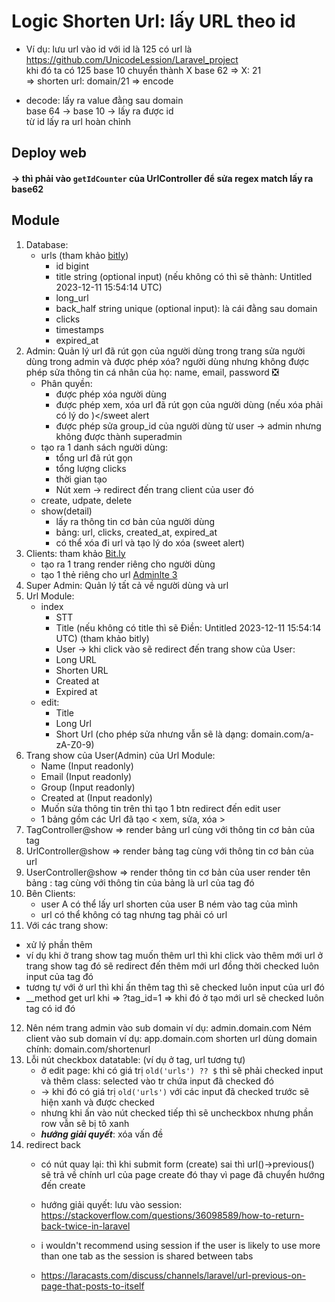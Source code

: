 # Logic Shorten Url: lấy URL theo id
- Ví dụ: lưu url vào id 
với id là 125 có url là https://github.com/UnicodeLession/Laravel_project  
khi đó ta có 125 base 10 chuyển thành X base 62
=> X: 21  
=> shorten url: domain/21
=> encode

- decode: lấy ra value đằng sau domain  
base 64 -> base 10 -> lấy ra được id   
từ id lấy ra url hoàn chỉnh

## Deploy web
#### -> thì phải vào `getIdCounter` của UrlController để sửa regex match lấy ra base62

## Module
1. Database:
   - urls (tham khảo [bitly](https://app.bitly.com))
     - id bigint
     - title string (optional input) (nếu không có thì sẽ thành: Untitled 2023-12-11 15:54:14 UTC)
     - long_url
     - back_half string unique (optional input): là cái đằng sau domain
     - clicks
     - timestamps
     - expired_at
2. Admin: Quản lý url đã rút gọn của người dùng trong trang sửa người dùng trong admin và được phép xóa? người dùng nhưng không được phép sửa thông tin cá nhân của họ: name, email, password ❎
   - Phân quyền:
     * được phép xóa người dùng
     * được phép xem, xóa url đã rút gọn của người dùng (nếu xóa phải có lý do <sweet alert>)</sweet alert
     * được phép sửa group_id của người dùng từ user -> admin nhưng không được thành superadmin
   - tạo ra 1 danh sách người dùng:
     * tổng url đã rút gọn
     * tổng lượng clicks
     * thời gian tạo
     * Nút xem -> redirect đến trang client của user đó 
   - create, udpate, delete
   - show(detail)
     * lấy ra thông tin cơ bản của người dùng
     * bảng: url, clicks, created_at, expired_at
     * có thể xóa đi url và tạo lý do xóa (sweet alert)
3. Clients: tham khảo [Bit.ly](https://app.bitly.com/Bnca3KjfUCo/links)
   - tạo  ra 1 trang render riêng cho người dùng
   - tạo 1 thẻ riêng cho url [Adminlte 3](https://adminlte.io/themes/v3/pages/layout/top-nav.html)
4. Super Admin: Quản lý tất cả về người dùng và url
5. Url Module: 
   - index
     - STT
     - Title (nếu không có title thì sẽ Điền: Untitled 2023-12-11 15:54:14 UTC) (tham khảo bitly)
     - User -> khi click vào sẽ redirect đến trang show của User:
     - Long URL
     - Shorten URL 
     - Created at
     - Expired at
   - edit:
     - Title
     - Long Url
     - Short Url (cho phép sửa nhưng vẫn sẽ là dạng: domain.com/a-zA-Z0-9)
6. Trang show của User(Admin) của Url Module:
    - Name (Input readonly)
    - Email (Input readonly)
    - Group (Input readonly)
    - Created at (Input readonly)
    - Muốn sửa thông tin trên thì tạo 1 btn redirect đến edit user
    - 1 bảng gồm các Url đã tạo < xem, sửa, xóa >
7. TagController@show => render bảng url cùng với thông tin cơ bản của tag
8. UrlController@show => render bảng tag cùng với thông tin cơ bản của url
9. UserController@show => 
           render thông tin cơ bản của user
           render tên bảng : tag cùng với thông tin của bảng là url của tag đó
10. Bên Clients:
    - user A có thể lấy url shorten của user B ném vào tag của mình
    - url có thể không có tag nhưng tag phải có url
11. Với các trang show: 
 - xử lý phần thêm
 - ví dụ khi ở trang show tag muốn thêm url thì khi click vào thêm mới url ở trang show tag đó sẽ redirect đến thêm mới url đồng thời checked luôn input của tag đó
 - tương tự với ở url thì khi ấn thêm tag thì sẽ checked luôn input của url đó 
 - __method get url khi => ?tag_id=1 => khi đó ở tạo mới url sẽ checked luôn tag có id đó
12. Nên ném trang admin vào sub domain ví dụ: admin.domain.com
    Ném client vào sub domain ví dụ: app.domain.com
    shorten url dùng domain chính: domain.com/shortenurl
13. Lỗi nút checkbox datatable: (ví dụ ở tag, url tương tự)
    - ở edit page: khi có giá trị `old('urls') ?? $` thì sẽ phải checked input và thêm class: selected vào tr chứa input đã checked đó
    - -> khi đó có giá trị `old('urls')` với các input đã checked trước sẽ hiện xanh và được checked 
    - nhưng khi ấn vào nút checked tiếp thì sẽ uncheckbox nhưng phần row vẫn sẽ bị tô xanh
    - ___hướng giải quyết___: xóa vấn đề
14. redirect back
    - có nút quay lại: thì khi submit form (create) sai thì url()->previous() sẽ trả về chính url của page create đó thay vì page đã chuyển hướng đến create
    
    - hướng giải quyết: lưu vào session: https://stackoverflow.com/questions/36098589/how-to-return-back-twice-in-laravel
    - i wouldn't recommend using session if the user is likely to use more than one tab as the session is shared between tabs
    - https://laracasts.com/discuss/channels/laravel/url-previous-on-page-that-posts-to-itself
